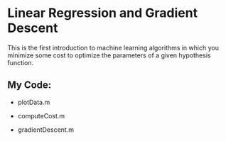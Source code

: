 # Linear Regression and Gradient Descent

This is the first introduction to machine learning algorithms in which you minimize some cost to optimize the parameters of a given hypothesis function.

## My Code:

* plotData.m

* computeCost.m

* gradientDescent.m